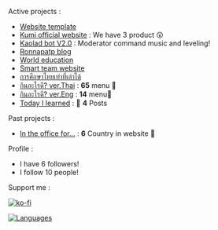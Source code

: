 Active projects :

- [Website template](https://github.com/ronnapatp/smartteam) 
- [Kumi official website](https://github.com/kumi-the-chubby-bear/website) :  We have 3 product 😲 
- [Kaolad bot V2.0](https://github.com/ronnapatp/kaoladbot) : Moderator command music and leveling!
- [Ronnapatp blog](https://ronnapatpblog.netlify.app/) 
- [World education](https://github.com/ronnapatp/worldeducation) 
- [Smart team website](https://github.com/ronnapatp/smartteam-website) 
- [การศึกษาไทยเท่าที่เล่าได้](https://thedu.vercel.app/) 
- [กินอะไรดี? ver.Thai](https://todayfood.vercel.app/) : **65** menu 🍜
- [กินอะไรดี? ver.Eng](https://today-food-eng.vercel.app/) : **14** menu🍛
- [Today I learned](https://github.com/ronnapatp/today-I-learn/blob/main/README.md) : 📢 **4** Posts

Past projects :

- [In the office for...](https://in-the-office-for.web.app/) : **6** Country in website 🗾

Profile :
-  I have 6 followers!
-  I follow 10 people!

Support me :

[![ko-fi](https://ko-fi.com/img/githubbutton_sm.svg)](https://ko-fi.com/K3K15DFWT)


[![Languages](https://github-readme-stats.vercel.app/api/top-langs/?username=ronnapatp&layout=compact&langs_count=10&hide_border=true&custom_title=Languages&bg_color=00000000)](https://github.com/ronnapatp)
